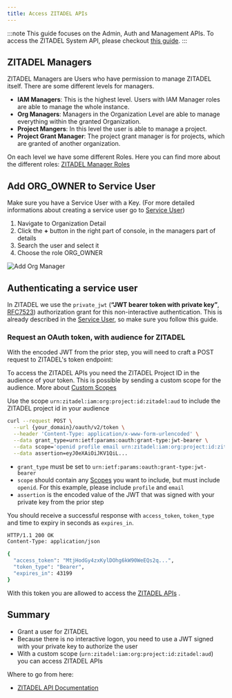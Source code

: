 ```yaml
---
title: Access ZITADEL APIs
---
```


:::note
This guide focuses on the Admin, Auth and Management APIs. To access the ZITADEL System API, please checkout [this guide](./access-zitadel-system-api).
:::

## ZITADEL Managers

ZITADEL Managers are Users who have permission to manage ZITADEL itself. There are some different levels for managers. 

- **IAM Managers**: This is the highest level. Users with IAM Manager roles are able to manage the whole instance. 
- **Org Managers**: Managers in the Organization Level are able to manage everything within the granted Organization.
- **Project Mangers**: In this level the user is able to manage a project.
- **Project Grant Manager**: The project grant manager is for projects, which are granted of another organization.

On each level we have some different Roles. Here you can find more about the different roles: [ZITADEL Manager Roles](../../concepts/structure/managers.md)


## Add ORG_OWNER to Service User

Make sure you have a Service User with a Key. (For more detailed informations about creating a service user go to [Service User](serviceusers.md))

1. Navigate to Organization Detail
2. Click the **+** button in the right part of console, in the managers part of details
3. Search the user and select it
4. Choose the role ORG_OWNER

![Add Org Manager](/img/console_org_manager_add.gif)

## Authenticating a service user

In ZITADEL we use the `private_jwt` (**“JWT bearer token with private key”**, [RFC7523](https://tools.ietf.org/html/rfc7523)) authorization grant for this non-interactive authentication.
This is already described in the [Service User](serviceusers.md), so make sure you follow this guide.

### Request an OAuth token, with audience for ZITADEL

With the encoded JWT from the prior step, you will need to craft a POST request to ZITADEL's token endpoint:

To access the ZITADEL APIs you need the ZITADEL Project ID in the audience of your token.
This is possible by sending a custom scope for the audience. More about [Custom Scopes](../../apis/openidoauth/scopes)

Use the scope `urn:zitadel:iam:org:project:id:zitadel:aud` to include the ZITADEL project id in your audience

```bash
curl --request POST \
  --url {your_domain}/oauth/v2/token \
  --header 'Content-Type: application/x-www-form-urlencoded' \
  --data grant_type=urn:ietf:params:oauth:grant-type:jwt-bearer \
  --data scope='openid profile email urn:zitadel:iam:org:project:id:zitadel:aud' \
  --data assertion=eyJ0eXAiOiJKV1QiL...
```

* `grant_type` must be set to `urn:ietf:params:oauth:grant-type:jwt-bearer`
* `scope` should contain any [Scopes](../../apis/openidoauth/scopes) you want to include, but must include `openid`. For this example, please include `profile` and `email`
* `assertion` is the encoded value of the JWT that was signed with your private key from the prior step

You should receive a successful response with `access_token`,  `token_type` and time to expiry in seconds as `expires_in`.

```bash
HTTP/1.1 200 OK
Content-Type: application/json

{
  "access_token": "MtjHodGy4zxKylDOhg6kW90WeEQs2q...",
  "token_type": "Bearer",
  "expires_in": 43199
}
```

With this token you are allowed to access the [ZITADEL APIs](../../apis/introduction) .

## Summary

* Grant a user for ZITADEL
* Because there is no interactive logon, you need to use a JWT signed with your private key to authorize the user
* With a custom scope (`urn:zitadel:iam:org:project:id:zitadel:aud`) you can access ZITADEL APIs

Where to go from here:

* [ZITADEL API Documentation](../../apis/introduction)
